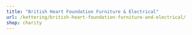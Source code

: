 ```yaml
---
title: "British Heart Foundation Furniture & Electrical"
url: /kettering/british-heart-foundation-furniture-and-electrical/
shop: charity
---
```

